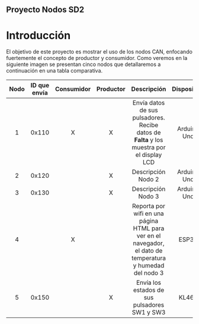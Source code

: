 ## Proyecto Nodos SD2

# Introducción
El objetivo de este proyecto es mostrar el uso de los nodos CAN, enfocando fuertemente el concepto de productor y consumidor. Como veremos en la siguiente imagen se presentan cinco nodos que detallaremos a continuación en una tabla comparativa.

| Nodo | ID que envía | Consumidor | Productor | Descripción | Dispositivo |
|:----:|:------------:|:----------:|:---------:|:-----------:|:-----------:|
| 1    | 0x110        | X          | X         | Envía datos de sus pulsadores. Recibe datos de **Falta** y los muestra por el display LCD | Arduino Uno |
| 2    | 0x120        |            | X         | Descripción Nodo 2 | Arduino Uno |
| 3    | 0x130        |            | X         | Descripción Nodo 3 | Arduino Uno |
| 4    |              | X          |           | Reporta por wifi en una página HTML para ver en el navegador, el dato de temperatura y humedad del nodo 3 | ESP32 |
| 5    | 0x150        |            | X         | Envía los estados de sus pulsadores SW1 y SW3 | KL46Z |


